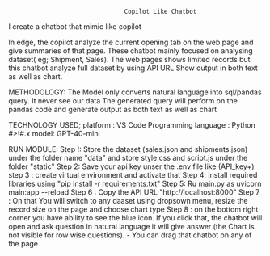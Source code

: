                                     Copilot Like Chatbot
                                    
                                    
I create a chatbot that mimic like copilot

 In edge, the copilot analyze the current opening tab on the web page and give summaries of that page.
 These chatbot mainly focused on analysing dataset( eg; Shipment, Sales). The web pages shows limited records but this chatbot analyze full dataset by using API URL 
 Show output in both text as well as chart. 

METHODOLOGY:
   The Model only converts natural language into sql/pandas query. It never see our data
   The generated query will perform on the pandas code and generate output as both text as well as chart

TECHNOLOGY USED;
   platform : VS Code
   Programming language : Python #>!#.x
   model: GPT-40-mini


RUN MODULE:
   Step !: Store the dataset (sales.json and shipments.json) under the folder name "data" and store style.css and script.js under the folder "static"
   Step 2: Save your api key unser the .env file like (API_key+)
   step 3 : create virtual environment and activate that
   Step 4: install required libraries using "pip install -r requirements.txt"
   Step 5: Ru main.py as uvicorn main:app --reload
   Step 6 : Copy the API URL "http://localhost:8000"
   Step 7 : On that You will switch to any daaset using dropsown menu, resize the record size on the page and choose chart type
   Step 8 : on the bottom right corner you have ability to see the blue icon. If you click that, the chatbot will open and ask question in natural language it will give answer (the Chart is not visible for row wise questions).
       - You can drag that chatbot on any of the page  
 
